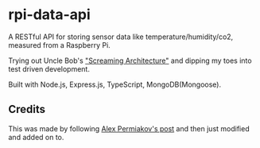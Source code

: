 # rpi-data-api
A RESTful API for storing sensor data like temperature/humidity/co2, measured from a Raspberry Pi. 

Trying out Uncle Bob's ["Screaming Architecture"](https://youtu.be/2dKZ-dWaCiU?t=1403) and dipping my toes into test driven development.

Built with Node.js, Express.js, TypeScript, MongoDB(Mongoose).

## Credits
This was made by following [Alex Permiakov's post](https://itnext.io/production-ready-node-js-rest-apis-setup-using-typescript-postgresql-and-redis-a9525871407) and then just modified and added on to.
